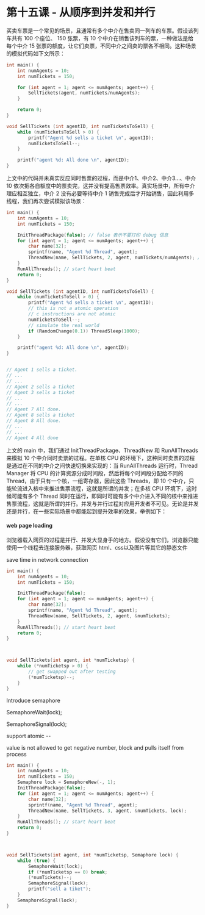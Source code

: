 # 第十五课 - 从顺序到并发和并行

买卖车票是一个常见的场景，且通常有多个中介在售卖同一列车的车票。假设该列车共有 100 个座位、 150 张票，有 10 个中介在销售该列车的票，一种做法是给每个中介 15 张票的额度，让它们卖票，不同中介之间卖的票各不相同。这种场景的模拟代码如下文所示：

```c
int main() {
    int numAgents = 10;
    int numTickets = 150;

    for (int agent = 1; agent <= numAgents; agent++) {
        SellTickets(agent, numTickets/numAgents);
    }

    return 0;
}

void SellTickets (int agentID, int numTicketsToSell) {
    while (numTicketsToSell > 0) {
        printf("Agent %d sells a ticket \n", agentID);
        numTicketsToSell--;
    }

    printf("agent %d: All done \n", agentID);
}
```

上文中的代码并未真实反应同时售票的过程，而是中介1、中介2、中介3...、中介10 依次把各自额度中的票卖完，这并没有提高售票效率。真实场景中，所有中介理应相互独立，中介 2 没有必要等待中介 1 销售完成后才开始销售，因此利用多线程，我们再次尝试模拟该场景：

```c
int main() {
    int numAgents = 10;
    int numTickets = 150;

    InitThreadPackage(false); // false 表示不要打印 debug 信息
    for (int agent = 1; agent <= numAgents; agent++) {
        char name[32];
        sprintf(name, "Agent %d Thread", agent);
        ThreadNew(name, SellTickets, 2, agent, numTickets/numAgents); // 此时 thread 尚未执行
    }
    RunAllThreads(); // start heart beat
    return 0;
}

void SellTickets (int agentID, int numTicketsToSell) {
    while (numTicketsToSell > 0) {
        printf("Agent %d sells a ticket \n", agentID);
        // this is not a atomic operation
        // c instructions are not atomic
        numTicketsToSell--;
        // simulate the real world
        if (RandomChange(0.1)) ThreadSleep(1000);
    }

    printf("agent %d: All done \n", agentID);
}


// Agent 1 sells a ticket.
// ...
// ...
// Agent 2 sells a ticket
// Agent 3 sells a ticket
// ...
// ...
// Agent 7 All done.
// Agent 8 sells a ticket
// Agent 8 All done.
// ...
// ...
// Agent 4 All done
```

上文的 main 中，我们通过 InitThreadPackage、ThreadNew 和 RunAllThreads 来模拟 10 个中介同时卖票的过程。在单核 CPU 的环境下，这种同时卖票的过程是通过在不同的中介之间快速切换来实现的：当 RunAllThreads 运行时，Thread Manager 将 CPU 的计算资源分成时间段，然后将每个时间段分配给不同的 Thread，由于只有一个核，一组寄存器，因此这些 Threads，即 10 个中介，只能轮流进入核中来推进售票流程，这就是所谓的并发；在多核 CPU 环境下，这时候可能有多个 Thread 同时在运行，即同时可能有多个中介进入不同的核中来推进售票流程，这就是所谓的并行。并发与并行过程对应用开发者不可见。无论是并发还是并行，在一些实际场景中都能起到提升效率的效果，举例如下：

#### web page loading

浏览器载入网页的过程是并行、并发大显身手的地方。假设没有它们，浏览器只能使用一个线程去连接服务器，获取网页 html、css以及图片等其它的静态文件

save time in network connection

```c
int main() {
    int numAgents = 10;
    int numTickets = 150;

    InitThreadPackage(false);
    for (int agent = 1; agent <= numAgents; agent++) {
        char name[32];
        sprintf(name, "Agent %d Thread", agent);
        ThreadNew(name, SellTickets, 2, agent, &numTickets);
    }
    RunAllThreads(); // start heart beat
    return 0;
}



void SellTickets(int agent, int *numTicketsp) {
    while (*numTicketsp > 0) {
        // get swapped out after testing
        (*numTicketsp)--;
    }
}
```

Introduce semaphore

SemaphoreWait\(lock\);

SemaphoreSignal\(lock\);

support atomic --

value is not allowed to get negative number, block and pulls itself from process

```c
int main() {
    int numAgents = 10;
    int numTickets = 150;
    Semaphore lock = SemaphoreNew(-, 1);
    InitThreadPackage(false);
    for (int agent = 1; agent <= numAgents; agent++) {
        char name[32];
        sprintf(name, "Agent %d Thread", agent);
        ThreadNew(name, SellTickets, 3, agent, &numTickets, lock);
    }
    RunAllThreads(); // start heart beat
    return 0;
}



void SellTickets(int agent, int *numTicketsp, Semaphore lock) {
    while (true) {
        SemaphoreWait(lock);
        if (*numTicketsp == 0) break;
        (*numTickets)--;
        SemaphoreSignal(lock);
        printf("sell a tiket");
    }
    SemaphoreSignal(lock);
}
```



